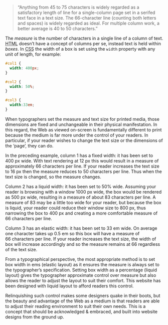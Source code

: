<blockquote class='quote-from-book'>	<p><span class='ic'>“</span>Anything from 45&nbsp;to 75&nbsp;characters is widely regarded as a satisfactory length of line for a single-column page set in a serifed text face in a text size. The 66-character line <span class='bracket'>(</span>counting both letters and spaces<span class='bracket'>)</span> is widely regarded as ideal. For multiple column work, a better average is 40&nbsp;to 50&nbsp;characters.”</p>
 </blockquote>
<p>The <em>measure</em> is the number of characters in a single line of a column of text. <abbr title="HyperText Mark-up Language">HTML</abbr> doesn’t have a concept of columns per se, instead text is held within <em>boxes</em>. In <abbr title="Cascading Style Sheets">CSS</abbr> the width of a box is set using the <code>width</code> property with any unit of length, for&nbsp;example:</p>

```css
#col1 {
  width: 400px;
}

#col2 {
  width: 50%;
}

#col3 {
  width:33em;
}
```

<p>When typographers set the measure and text size for printed media, those dimensions are fixed and unchangeable in their physical manifestation. In this regard, the Web as viewed on-screen is fundamentally different to print because the medium is far more under the control of your readers. In particular, if your reader wishes to change the text size or the dimensions of the ‘page’, they can&nbsp;do.</p>

<p>In the preceding example, column 1&nbsp;has a fixed width: it has been set to 400&nbsp;px wide.  With text rendering at 12&nbsp;px this would result in a measure of approximately 66&nbsp;characters per line. If your reader increases the text size to 16&nbsp;px then the measure reduces to 50&nbsp;characters per line. Thus when the text size is changed, so the measure&nbsp;changes.</p>

<p>Column 2&nbsp;has a liquid width: it has been set to 50% wide. Assuming your reader is browsing with a window 1000&nbsp;px wide, the box would be rendered as 500&nbsp;px wide, resulting in a measure of about 83&nbsp;characters per line. A measure of 83&nbsp;may be a little too wide for your reader, but because the box is liquid, your reader could reduce their window size to 800&nbsp;px, thus narrowing the box to 400&nbsp;px and creating a more comfortable measure of 66&nbsp;characters per&nbsp;line.</p>

<p>Column 3&nbsp;has an elastic width: it has been set to 33&nbsp;em wide. On average one character takes up 0.5&nbsp;em so this box will have a measure of 66&nbsp;characters per line. If your reader increases the text size, the width of box will increase accordingly and so the measure remains at 66&nbsp;regardless of the text&nbsp;size.</p>

<p>From a typographical perspective, the most appropriate method is to set box width in ems <span class='bracket'>(</span>elastic layout<span class='bracket'>)</span> as it ensures the measure is always set to the typographer’s specification. Setting box width as a percentage <span class='bracket'>(</span>liquid layout<span class='bracket'>)</span> gives the typographer approximate control over measure but also allows the reader to adjust the layout to suit their comfort. This website has been designed with liquid layout to afford readers this&nbsp;control.</p>

<p>Relinquishing such control makes some designers quake in their boots, but the beauty and advantage of the Web as a medium is that readers are able to adjust their reading environment to suit their own needs. This is a concept that should be acknowledged &#38; embraced, and built into website designs from the ground&nbsp;up.</p>
